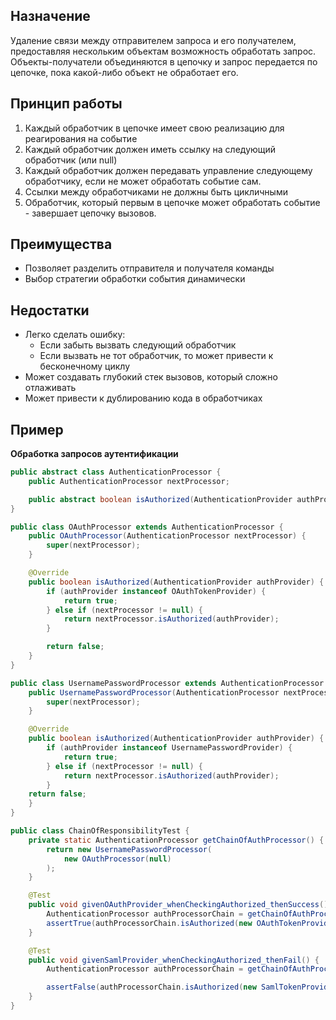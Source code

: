 ## Назначение

Удаление связи между отправителем запроса и его получателем, предоставляя нескольким объектам возможность обработать запрос.
Объекты-получатели объединяются в цепочку и запрос передается по цепочке, пока какой-либо объект не обработает его.

## Принцип работы

1. Каждый обработчик в цепочке имеет свою реализацию для реагирования на событие
2. Каждый обработчик должен иметь ссылку на следующий обработчик (или null)
3. Каждый обработчик должен передавать управление следующему обработчику, если не может обработать событие сам.
4. Ссылки между обработчиками не должны быть цикличными
5. Обработчик, который первым в цепочке может обработать событие - завершает цепочку вызовов.

## Преимущества

-   Позволяет разделить отправителя и получателя команды
-   Выбор стратегии обработки события динамически

## Недостатки

-   Легко сделать ошибку:
    -   Если забыть вызвать следующий обработчик
    -   Если вызвать не тот обработчик, то может привести к бесконечному циклу
-   Может создавать глубокий стек вызовов, который сложно отлаживать
-   Может привести к дублированию кода в обработчиках

## Пример

**Обработка запросов аутентификации**

```java
public abstract class AuthenticationProcessor {
    public AuthenticationProcessor nextProcessor;

    public abstract boolean isAuthorized(AuthenticationProvider authProvider);
}

public class OAuthProcessor extends AuthenticationProcessor {
    public OAuthProcessor(AuthenticationProcessor nextProcessor) {
        super(nextProcessor);
    }

    @Override
    public boolean isAuthorized(AuthenticationProvider authProvider) {
        if (authProvider instanceof OAuthTokenProvider) {
            return true;
        } else if (nextProcessor != null) {
            return nextProcessor.isAuthorized(authProvider);
        }

        return false;
    }
}

public class UsernamePasswordProcessor extends AuthenticationProcessor {
    public UsernamePasswordProcessor(AuthenticationProcessor nextProcessor) {
        super(nextProcessor);
    }

    @Override
    public boolean isAuthorized(AuthenticationProvider authProvider) {
        if (authProvider instanceof UsernamePasswordProvider) {
            return true;
        } else if (nextProcessor != null) {
            return nextProcessor.isAuthorized(authProvider);
        }
    return false;
    }
}

public class ChainOfResponsibilityTest {
    private static AuthenticationProcessor getChainOfAuthProcessor() {
        return new UsernamePasswordProcessor(
            new OAuthProcessor(null)
        );
    }

    @Test
    public void givenOAuthProvider_whenCheckingAuthorized_thenSuccess() {
        AuthenticationProcessor authProcessorChain = getChainOfAuthProcessor();
        assertTrue(authProcessorChain.isAuthorized(new OAuthTokenProvider()));
    }

    @Test
    public void givenSamlProvider_whenCheckingAuthorized_thenFail() {
        AuthenticationProcessor authProcessorChain = getChainOfAuthProcessor();

        assertFalse(authProcessorChain.isAuthorized(new SamlTokenProvider()));
    }
}
```
